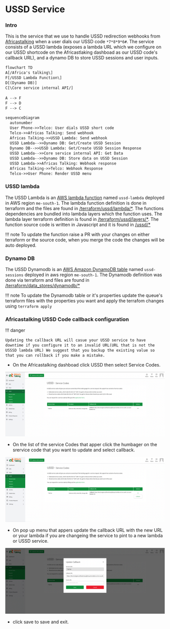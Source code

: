 # USSD Service

### Intro

This is the service that we use to handle USSD redirection webhooks from [Africastalking](https://africastalking.com/) when a user dials our USSD code `*7*8*9*6#`. The service consists of a USSD lambda (exposes a lambda URL which we configure on our USSD shortcode on the Africastlaking dashboad as our USSD code's callback URL), and a dynamo DB to store USSD sessions and user inputs.


``` mermaid
flowchart TD
A[/Africa's talking\]
F[/USSD Lambda Function\]
D[(Dynamo DB)]
C[\Core service internal API/]

A --> F
F --> D
F --> C

```


``` mermaid
sequenceDiagram
  autonumber
  User Phone->>Telco: User dials USSD short code
  Telco->>Africas Talking: Send webhook
  Africas Talking->>USSD Lambda: Send webhook
  USSD Lambda-->>Dynamo DB: Get/Create USSD Session
  Dynamo DB-->>USSD Lambda: Get/Create USSD Session Response
  USSD Lambda-->>Core service internal API: Get Data
  USSD Lambda-->>Dynamo DB: Store data on USSD Session
  USSD Lambda->>Africas Talking: Webhook response
  Africas Talking->>Telco: Webhook Response
  Telco->>User Phone: Render USSD menu
```

### USSD lambda

The USSD Lambda is an [AWS lambda function](https://aws.amazon.com/pm/lambda/) named `ussd-lambda` deployed in AWS region `me-south-1`. The lambda function definition is done in terraform and the files are found in [/terraform/ussd/lambda/*](https://github.com/Exodus-Mobility/dw-backend/tree/main/terraform/ussd/lambda). The functions dependencies are bundled into lambda layers which the function uses. The lambda layer terraform definition is found in [/terraform/ussd/layers/*](https://github.com/Exodus-Mobility/dw-backend/tree/main/terraform/ussd/layers). The function source code is written in Javascript and it is found in [/ussd/*](https://github.com/Exodus-Mobility/dw-backend/tree/main/ussd)


!!! note
    To update the function raise a PR with your changes on either terraform or the source code, when you merge the code the changes will be auto deployed.

### Dynamo DB

The USSD Dynamodb is an [AWS Amazon DynamoDB table](https://aws.amazon.com/pm/dynamodb/) named `ussd-sessions` deployed in aws region `me-south-1`. The Dynamodb definition was done via terraform and files are found in [/terraform/data_stores/dynamodb/*](https://github.com/Exodus-Mobility/dw-backend/tree/main/terraform/data_stores/dynamodb)

!!! note
    To update the Dynamodb table or it's properties update the queue's terraform files with the properties you want and apply the terrafom changes using `terraform apply`


### Africastalking USSD Code callback configuration

!!! danger

    Updating the callback URL will casue your USSD service to have downtime if you configure it to an invalid URL(URL that is not the USSSD lambda URL) We suggest that you backup the existing value so that you can rollback if you make a mistake.

-  On the Africastalking dashboad click USSD then select Service Codes. 

![image](assets/images/africastalking_dashboad_ussd.png)

-  On the list of the service Codes that apper click the  humbager on the srervice code that you want to update and select callback.

![image](assets/images/africastalking_dashboad_ussd_callback.png)

-  On pop up menu that appers update the callback URL with the new URL or your lambda if you are changeing the service to pint to a new lambda or USSD service.

![image](assets/images/africastalking_dashboad_callback_popup.png)
-  click save to save and exit.
